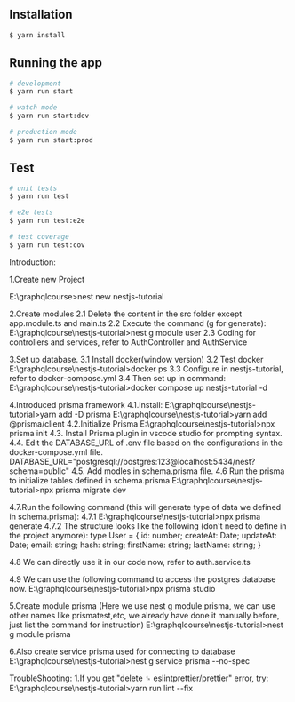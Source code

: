## Installation

```bash
$ yarn install
```

## Running the app

```bash
# development
$ yarn run start

# watch mode
$ yarn run start:dev

# production mode
$ yarn run start:prod
```

## Test

```bash
# unit tests
$ yarn run test

# e2e tests
$ yarn run test:e2e

# test coverage
$ yarn run test:cov
```

Introduction:

1.Create new Project

E:\graphqlcourse>nest new nestjs-tutorial

2.Create modules
2.1 Delete the content in the src folder except app.module.ts and main.ts
2.2 Execute the command (g for generate):
E:\graphqlcourse\nestjs-tutorial>nest g module user
2.3 Coding for controllers and services, refer to AuthController and AuthService

3.Set up database.
3.1 Install docker(window version)
3.2 Test docker
E:\graphqlcourse\nestjs-tutorial>docker ps
3.3 Configure in nestjs-tutorial, refer to docker-compose.yml
3.4 Then set up in command:
E:\graphqlcourse\nestjs-tutorial>docker compose up nestjs-tutorial -d

4.Introduced prisma framework
4.1.Install:
E:\graphqlcourse\nestjs-tutorial>yarn add -D prisma
E:\graphqlcourse\nestjs-tutorial>yarn add @prisma/client
4.2.Initialize Prisma
E:\graphqlcourse\nestjs-tutorial>npx prisma init
4.3. Install Prisma plugin in vscode studio for prompting syntax.
4.4. Edit the DATABASE_URL of .env file based on the configurations in the docker-compose.yml file.
DATABASE_URL="postgresql://postgres:123@localhost:5434/nest?schema=public"
4.5. Add modles in schema.prisma file.
4.6 Run the prisma to initialize tables defined in schema.prisma
E:\graphqlcourse\nestjs-tutorial>npx prisma migrate dev

4.7.Run the following command (this will generate type of data we defined in schema.prisma):
4.7.1 E:\graphqlcourse\nestjs-tutorial>npx prisma generate
4.7.2 The structure looks like the following (don't need to define in the project anymore):
type User = {
id: number;
createAt: Date;
updateAt: Date;
email: string;
hash: string;
firstName: string;
lastName: string;
}

4.8 We can directly use it in our code now, refer to auth.service.ts

4.9 We can use the following command to access the postgres database now.
E:\graphqlcourse\nestjs-tutorial>npx prisma studio

5.Create module prisma (Here we use nest g module prisma, we can use other names like prismatest,etc, we already have done it manually before, just list the command for instruction)
E:\graphqlcourse\nestjs-tutorial>nest g module prisma

6.Also create service prisma used for connecting to database
E:\graphqlcourse\nestjs-tutorial>nest g service prisma --no-spec

TroubleShooting:
1.If you get "delete ␍ eslintprettier/prettier" error, try:
E:\graphqlcourse\nestjs-tutorial>yarn run lint --fix

